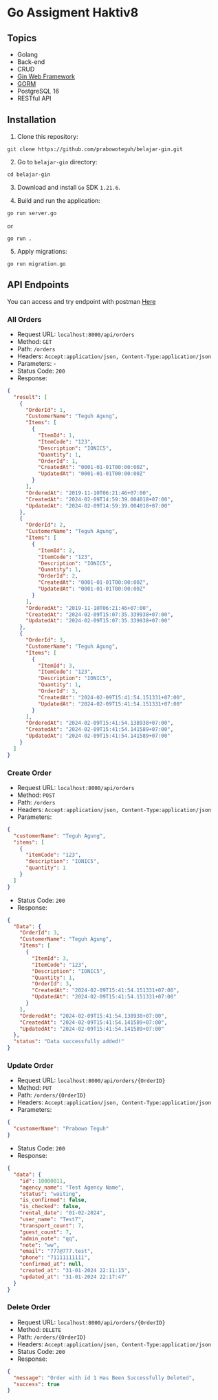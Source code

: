 # Go Assigment Haktiv8

## Topics

- Golang
- Back-end
- CRUD
- [Gin Web Framework](https://github.com/gin-gonic/gin)
- [GORM](https://github.com/go-gorm/gorm)
- PostgreSQL 16
- RESTful API

## Installation

1. Clone this repository:

```
git clone https://github.com/prabowoteguh/belajar-gin.git
```

2. Go to `belajar-gin` directory:

```
cd belajar-gin
```

3. Download and install `Go` SDK `1.21.6`.

4. Build and run the application:

```
go run server.go
```

or

```
go run .
```

5. Apply migrations:

```
go run migration.go
```

## API Endpoints

You can access and try endpoint with postman [Here](https://elements.getpostman.com/redirect?entityId=11831418-0db734cb-a2d5-4d29-b4ff-17ece7139939&entityType=collection)

### All Orders

- Request URL: `localhost:8000/api/orders`
- Method: `GET`
- Path: `/orders`
- Headers: `Accept:application/json, Content-Type:application/json`
- Parameters: -
- Status Code: `200`
- Response:

```json
{
  "result": [
    {
      "OrderId": 1,
      "CustomerName": "Teguh Agung",
      "Items": [
        {
          "ItemId": 1,
          "ItemCode": "123",
          "Description": "IONIC5",
          "Quantity": 1,
          "OrderId": 1,
          "CreatedAt": "0001-01-01T00:00:00Z",
          "UpdatedAt": "0001-01-01T00:00:00Z"
        }
      ],
      "OrderedAt": "2019-11-10T06:21:46+07:00",
      "CreatedAt": "2024-02-09T14:59:39.004018+07:00",
      "UpdatedAt": "2024-02-09T14:59:39.004018+07:00"
    },
    {
      "OrderId": 2,
      "CustomerName": "Teguh Agung",
      "Items": [
        {
          "ItemId": 2,
          "ItemCode": "123",
          "Description": "IONIC5",
          "Quantity": 1,
          "OrderId": 2,
          "CreatedAt": "0001-01-01T00:00:00Z",
          "UpdatedAt": "0001-01-01T00:00:00Z"
        }
      ],
      "OrderedAt": "2019-11-10T06:21:46+07:00",
      "CreatedAt": "2024-02-09T15:07:35.339938+07:00",
      "UpdatedAt": "2024-02-09T15:07:35.339938+07:00"
    },
    {
      "OrderId": 3,
      "CustomerName": "Teguh Agung",
      "Items": [
        {
          "ItemId": 3,
          "ItemCode": "123",
          "Description": "IONIC5",
          "Quantity": 1,
          "OrderId": 3,
          "CreatedAt": "2024-02-09T15:41:54.151331+07:00",
          "UpdatedAt": "2024-02-09T15:41:54.151331+07:00"
        }
      ],
      "OrderedAt": "2024-02-09T15:41:54.138938+07:00",
      "CreatedAt": "2024-02-09T15:41:54.141589+07:00",
      "UpdatedAt": "2024-02-09T15:41:54.141589+07:00"
    }
  ]
}
```

### Create Order

- Request URL: `localhost:8000/api/orders`
- Method: `POST`
- Path: `/orders`
- Headers: `Accept:application/json, Content-Type:application/json`
- Parameters:

```json
{
  "customerName": "Teguh Agung",
  "items": [
    {
      "itemCode": "123",
      "description": "IONIC5",
      "quantity": 1
    }
  ]
}
```

- Status Code: `200`
- Response:

```json
{
  "Data": {
    "OrderId": 3,
    "CustomerName": "Teguh Agung",
    "Items": [
      {
        "ItemId": 3,
        "ItemCode": "123",
        "Description": "IONIC5",
        "Quantity": 1,
        "OrderId": 3,
        "CreatedAt": "2024-02-09T15:41:54.151331+07:00",
        "UpdatedAt": "2024-02-09T15:41:54.151331+07:00"
      }
    ],
    "OrderedAt": "2024-02-09T15:41:54.138938+07:00",
    "CreatedAt": "2024-02-09T15:41:54.141589+07:00",
    "UpdatedAt": "2024-02-09T15:41:54.141589+07:00"
  },
  "status": "Data successfully added!"
}
```

### Update Order

- Request URL: `localhost:8000/api/orders/{OrderID}`
- Method: `PUT`
- Path: `/orders/{OrderID}`
- Headers: `Accept:application/json, Content-Type:application/json`
- Parameters:

```json
{
  "customerName": "Prabowo Teguh"
}
```

- Status Code: `200`
- Response:

```json
{
  "data": {
    "id": 10000011,
    "agency_name": "Test Agency Name",
    "status": "waiting",
    "is_confirmed": false,
    "is_checked": false,
    "rental_date": "01-02-2024",
    "user_name": "Test7",
    "transport_count": 7,
    "guest_count": 7,
    "admin_note": "qq",
    "note": "ww",
    "email": "777@777.test",
    "phone": "71111111111",
    "confirmed_at": null,
    "created_at": "31-01-2024 22:11:15",
    "updated_at": "31-01-2024 22:17:47"
  }
}
```

### Delete Order

- Request URL: `localhost:8000/api/orders/{OrderID}`
- Method: `DELETE`
- Path: `/orders/{OrderID}`
- Headers: `Accept:application/json, Content-Type:application/json`
- Status Code: `200`
- Response:

```json
{
  "message": "Order with id 1 Has Been Successfully Deleted",
  "success": true
}
```
